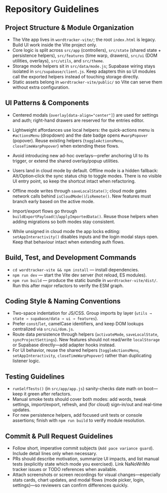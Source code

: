 # Repository Guidelines

## Project Structure & Module Organization
- The Vite app lives in `wordtracker-vite/`; the root `index.html` is legacy. Build UI work inside the Vite project only.
- Core logic is split across `src/app` (controllers), `src/state` (shared state + persistence helpers), `src/features` (time warp, drawers), `src/ui` (DOM utilities, overlays), `src/utils`, and `src/theme`.
- Storage mode helpers sit in `src/data/mode.js`; Supabase wiring stays isolated in `src/supabase/client.js`. Keep adapters thin so UI modules call the exported helpers instead of touching storage directly.
- Static assets belong in `wordtracker-vite/public/` so Vite can serve them without extra configuration.

## UI Patterns & Components
- Centered modals (`overlay[data-align="center"]`) are used for settings and auth; right-hand drawers are reserved for the entries editor.
- Lightweight affordances use local helpers: the quick-actions menu is `#actionsMenu` (dropdown) and the date badge opens `#warpPopover` (popover). Reuse existing helpers (`toggleActionsMenu`, `closeTimeWarpPopover`) when extending these flows.
- Avoid introducing new ad-hoc overlays—prefer anchoring UI to its trigger, or extend the shared overlay/popup utilities.

- Users land in cloud mode by default. Offline mode is a hidden fallback: Alt/Option‑click the sync status chip to toggle modes. There is no visible UI entry point, so keep the shortcut intact when refactoring.
- Offline mode writes through `saveLocalState()`; cloud mode gates network calls behind `isCloudMode()`/`isRemote()`. New features must branch early based on the active mode.
- Import/export flows go through `buildExportPayload()`/`applyImportedData()`. Reuse those helpers when adding migrations so both modes stay consistent.
- While unsigned in cloud mode the app locks editing: `setAppInteractivity()` disables inputs and the login modal stays open. Keep that behaviour intact when extending auth flows.

## Build, Test, and Development Commands
- `cd wordtracker-vite && npm install` — install dependencies.
- `npm run dev` — start the Vite dev server (hot reload, ES modules).
- `npm run build` — produce the static bundle in `wordtracker-vite/dist/`. Run this after major refactors to verify the ESM graph.

## Coding Style & Naming Conventions
- Two-space indentation for JS/CSS. Group imports by layer (`utils → state → supabase/data → ui → features`).
- Prefer `const`/`let`, camelCase identifiers, and keep DOM lookups centralized via `src/ui/dom.js`.
- Route data persistence through helpers (`activateMode`, `saveLocalState`, `syncProjectSettings`). New features should not read/write `localStorage` or Supabase directly—add adapter hooks instead.
- For UI behavior, reuse the shared helpers (`toggleActionsMenu`, `setAppInteractivity`, `closeTimeWarpPopover`) rather than duplicating listener logic.

## Testing Guidelines
- `runSelfTests()` (in `src/app/app.js`) sanity-checks date math on boot—keep it green after refactors.
- Manual smoke tests should cover both modes: add words, tweak settings, import/export, refresh, and (for cloud) sign-in/out and real-time updates.
- For new persistence helpers, add focused unit tests or console assertions; finish with `npm run build` to verify module resolution.

## Commit & Pull Request Guidelines
- Follow short, imperative commit subjects (`Add pace variance guard`). Include detail lines only when necessary.
- PRs should describe motivation, summarize UI impacts, and list manual tests (explicitly state which mode you exercised). Link NaNoWriMo tracker issues or TODO references when available.
- Attach screenshots or screen recordings for visual changes—especially stats cards, chart updates, and modal flows (mode picker, login, settings)—so reviewers can confirm differences quickly.
